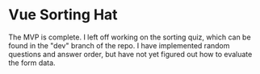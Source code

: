# Vue Sorting Hat

The MVP is complete. I left off working on the sorting quiz, which can be found in the "dev" branch of the repo. I have implemented random questions and answer order, but have not yet figured out how to evaluate the form data.

